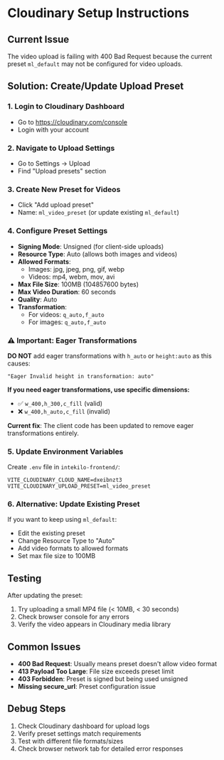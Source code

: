 # Cloudinary Setup Instructions

## Current Issue
The video upload is failing with 400 Bad Request because the current preset `ml_default` may not be configured for video uploads.

## Solution: Create/Update Upload Preset

### 1. Login to Cloudinary Dashboard
- Go to https://cloudinary.com/console
- Login with your account

### 2. Navigate to Upload Settings
- Go to Settings → Upload
- Find "Upload presets" section

### 3. Create New Preset for Videos
- Click "Add upload preset"
- Name: `ml_video_preset` (or update existing `ml_default`)

### 4. Configure Preset Settings
- **Signing Mode**: Unsigned (for client-side uploads)
- **Resource Type**: Auto (allows both images and videos)
- **Allowed Formats**: 
  - Images: jpg, jpeg, png, gif, webp
  - Videos: mp4, webm, mov, avi
- **Max File Size**: 100MB (104857600 bytes)
- **Max Video Duration**: 60 seconds
- **Quality**: Auto
- **Transformation**: 
  - For videos: `q_auto,f_auto`
  - For images: `q_auto,f_auto`

### ⚠️ Important: Eager Transformations
**DO NOT** add eager transformations with `h_auto` or `height:auto` as this causes:
```
"Eager Invalid height in transformation: auto"
```

**If you need eager transformations, use specific dimensions:**
- ✅ `w_400,h_300,c_fill` (valid)
- ❌ `w_400,h_auto,c_fill` (invalid)

**Current fix**: The client code has been updated to remove eager transformations entirely.

### 5. Update Environment Variables
Create `.env` file in `intekilo-frontend/`:
```
VITE_CLOUDINARY_CLOUD_NAME=dxeibnzt3
VITE_CLOUDINARY_UPLOAD_PRESET=ml_video_preset
```

### 6. Alternative: Update Existing Preset
If you want to keep using `ml_default`:
- Edit the existing preset
- Change Resource Type to "Auto"
- Add video formats to allowed formats
- Set max file size to 100MB

## Testing
After updating the preset:
1. Try uploading a small MP4 file (< 10MB, < 30 seconds)
2. Check browser console for any errors
3. Verify the video appears in Cloudinary media library

## Common Issues
- **400 Bad Request**: Usually means preset doesn't allow video format
- **413 Payload Too Large**: File size exceeds preset limit
- **403 Forbidden**: Preset is signed but being used unsigned
- **Missing secure_url**: Preset configuration issue

## Debug Steps
1. Check Cloudinary dashboard for upload logs
2. Verify preset settings match requirements
3. Test with different file formats/sizes
4. Check browser network tab for detailed error responses
